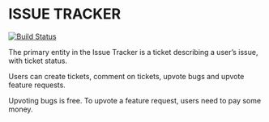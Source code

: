 # ISSUE TRACKER
[![Build Status](https://travis-ci.org/tjasajan/IssueTrackerApp.svg?branch=master)](https://travis-ci.org/tjasajan/IssueTrackerApp)

The primary entity in the Issue Tracker is a ticket describing a user’s issue, with ticket status.

Users can create tickets, comment on tickets, upvote bugs and upvote feature requests. 

Upvoting bugs is free. To upvote a feature request, users need to pay some money. 
